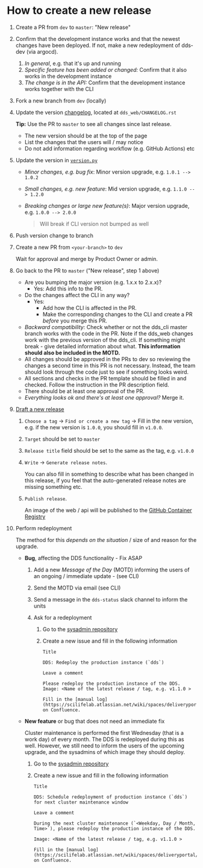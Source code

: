 # How to create a new release

1.  Create a PR from `dev` to `master`: "New release"
2.  Confirm that the development instance works and that the newest changes have been deployed. If not, make a new redeployment of dds-dev (via argocd).

    1. _In general_, e.g. that it's up and running
    2. _Specific feature has been added or changed:_ Confirm that it also works in the development instance
    3. _The change is in the API:_ Confirm that the development instance works together with the CLI

3.  Fork a new branch from `dev` (locally)
4.  Update the version [changelog](../../CHANGELOG.rst), located at `dds_web/CHANGELOG.rst`

    **Tip:** Use the PR to `master` to see all changes since last release.

    - The new version should be at the top of the page
    - List the changes that the users will / may notice
    - Do not add information regarding workflow (e.g. GitHub Actions) etc

5.  Update the version in [`version.py`](../../dds_web/version.py)

    - _Minor changes, e.g. bug fix_: Minor version upgrade, e.g. `1.0.1 --> 1.0.2`
    - _Small changes, e.g. new feature_: Mid version upgrade, e.g. `1.1.0 --> 1.2.0`
    - _Breaking changes or large new feature(s)_: Major version upgrade, e.g. `1.0.0 --> 2.0.0`

      > Will break if CLI version not bumped as well

6.  Push version change to branch
7.  Create a new PR from `<your-branch>` to `dev`

    Wait for approval and merge by Product Owner or admin.

8.  Go back to the PR to `master` ("New release", step 1 above)

    - Are you bumping the major version (e.g. 1.x.x to 2.x.x)?
      - Yes: Add this info to the PR.
    - Do the changes affect the CLI in any way?
      - Yes:
        - Add how the CLI is affected in the PR.
        - Make the corresponding changes to the CLI and create a PR _before_ you merge this PR.
    - _Backward compatibility:_ Check whether or not the dds_cli master branch works with the code in the PR. Note if the dds_web changes work with the previous version of the dds_cli. If something might break - give detailed information about what. **This information should also be included in the MOTD.**
    - All changes should be approved in the PRs to dev so reviewing the changes a second time in this PR is not necessary. Instead, the team should look through the code just to see if something looks weird.
    - All sections and checks in the PR template should be filled in and checked. Follow the instruction in the PR description field.
    - There should be at least one approval of the PR.
    - _Everything looks ok and there's at least one approval?_ Merge it.

9.  [Draft a new release](https://github.com/ScilifelabDataCentre/dds_web/releases)

    1. `Choose a tag` &rarr; `Find or create a new tag` &rarr; Fill in the new version, e.g. if the new version is `1.0.0`, you should fill in `v1.0.0`.
    2. `Target` should be set to `master`
    3. `Release title` field should be set to the same as the tag, e.g. `v1.0.0`
    4. `Write` &rarr; `Generate release notes`.

       You can also fill in something to describe what has been changed in this release, if you feel that the auto-generated release notes are missing something etc.

    5. `Publish release`.

       An image of the web / api will be published to the [GitHub Container Registry](https://codefresh.io/csdp-docs/docs/integrations/container-registries/github-cr/)

10. Perform redeployment

    The method for this _depends on the situation_ / size of and reason for the upgrade.

    - **Bug**, affecting the DDS functionality - Fix ASAP

      1.  Add a new _Message of the Day_ (MOTD) informing the users of an ongoing / immediate update - (see CLI)
      2.  Send the MOTD via email (see CLI)
      3.  Send a message in the `dds-status` slack channel to inform the units
      4.  Ask for a redeployment

          1.  Go to the [sysadmin repository](https://github.com/ScilifelabDataCentre/sysadmin/issues)
          2.  Create a new issue and fill in the following information

              `Title`

                  DDS: Redeploy the production instance (`dds`)

              `Leave a comment`

                  Please redeploy the production instance of the DDS.
                  Image: <Name of the latest release / tag, e.g. v1.1.0 >

                  Fill in the [manual log](https://scilifelab.atlassian.net/wiki/spaces/deliveryportal/pages/2318565390/Production) on Confluence.

    - **New feature** or bug that does not need an immediate fix

      Cluster maintenance is performed the first Wednesday (that is a work day) of every month. The DDS is redeployed during this as well. However, we still need to inform the users of the upcoming upgrade, and the sysadmins of which image they should deploy.

      1.  Go to the [sysadmin repository](https://github.com/ScilifelabDataCentre/sysadmin/issues)
      2.  Create a new issue and fill in the following information

          `Title`

              DDS: Schedule redeployment of production instance (`dds`) for next cluster maintenance window

          `Leave a comment`

              During the next cluster maintenance (`<Weekday, Day / Month, Time>`), please redeploy the production instance of the DDS.

              Image: <Name of the latest release / tag, e.g. v1.1.0 >

              Fill in the [manual log](https://scilifelab.atlassian.net/wiki/spaces/deliveryportal/pages/2318565390/Production) on Confluence.
